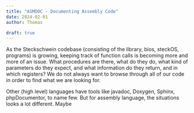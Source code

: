 ```yaml
---
title: "ASMDOC - Documenting Assembly Code"
date: 2024-02-01
author: Thomas

draft: true
---
```


As the Steckschwein codebase (consisting of the library, bios, steckOS, programs) is growing, keeping track of function calls is becoming more and more of an issue. What procedures are there, what do they do, what kind of parameters do they expect, 
and what information do they return, and in which registers? We do not always want to browse through all of our code in order to find what we are looking for. 

Other (high level) languages have tools like javadoc, Doxygen, Sphinx, phpDocumentor, to name few. But for assembly language, the situations looks a lot different. Maybe
